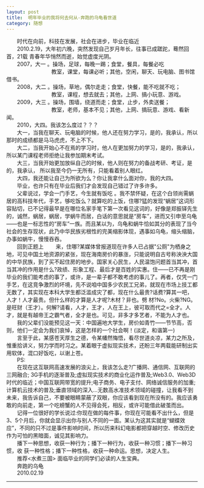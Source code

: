 ```yaml
---
layout: post  
title:  明年毕业的我将何去何从-奔跑的乌龟看世道  
category: 随想  
---
```

&emsp;&emsp;时代在向前，科技在发展，社会在进步，毕业在临近  
&emsp;&emsp;2010.2.19，大年初六晚，突然发现自己岁月年长，往事已成蹉跎，蓦然回首，21载
青春年华悄然而逝，始觉虚度光阴。  
&emsp;&emsp;2007，大一 。操场，足球，每晚一踢；食堂，餐具，每餐必吃  
&emsp;&emsp;&nbsp;&nbsp;&nbsp;&nbsp;&nbsp;&nbsp;&nbsp;&nbsp;&nbsp;&nbsp;&nbsp;&nbsp;&nbsp;&nbsp;&nbsp;&nbsp;&nbsp;&nbsp;&nbsp;&nbsp;&nbsp;&nbsp;&nbsp;教室，课堂，每课必听；其他，空闲，聊天、玩电脑、图书馆借书。  
&emsp;&emsp;2008，大二 。操场，草地，偶尔走走；食堂，快餐，能不吃就不吃；  
&emsp;&emsp;&nbsp;&nbsp;&nbsp;&nbsp;&nbsp;&nbsp;&nbsp;&nbsp;&nbsp;&nbsp;&nbsp;&nbsp;&nbsp;&nbsp;&nbsp;&nbsp;&nbsp;&nbsp;&nbsp;&nbsp;&nbsp;&nbsp;&nbsp;教室，课程，想去就去；其他，上网、搞小玩意、游戏。  
&emsp;&emsp;2009，大三 。操场，围墙，绕道而走；食堂，止步，外卖送餐；  
&emsp;&emsp;&nbsp;&nbsp;&nbsp;&nbsp;&nbsp;&nbsp;&nbsp;&nbsp;&nbsp;&nbsp;&nbsp;&nbsp;&nbsp;&nbsp;&nbsp;&nbsp;&nbsp;&nbsp;&nbsp;&nbsp;&nbsp;&nbsp;&nbsp;教室，老师，基本不见；其他，上网、搞玩意、游戏、看新闻。  
&emsp;&emsp;2010，大四。我该怎么度过？？？  
&emsp;&emsp;大一，当我在聊天、玩电脑的时候，他人还在努力学习，是的，我承认，所以那时的成绩都是马马虎虎，不上不下。  
&emsp;&emsp;大二，当我开始心不在焉的学习时，他人在更加努力的学习，是的，我承认，所以某门课程老师拒绝让我参加期末考试。  
&emsp;&emsp;大三，当我开始更加放纵自己的时候，他人则在努力的备战考研、考证，是的，我承认， 所以我至今仍一无所有，只能看着别人眼红。  
&emsp;&emsp;大四，我还能让自己为所欲为么？你让我拿什么面对你，我的大四。  
&emsp;&emsp;毕业，也许只有在毕业后我们才会发现自己错过了许多许多。  
&emsp;&emsp;父辈说过，学会一门手艺，今生就有饭吃 。我不禁怀疑，在这个白领尚需蜗居的高科技年代，手艺，够吃饭么？就算吃的上饭，住哪?猛的发现“蜗居”这词形容贴切，已不记得最早是在哪位名家手笔下第一次看见这词的，好像是郑振铎先生的，诚然，蜗居，蜗居，学蜗牛而居，白话的意思就是“房车”，进而又引申至乌龟——也是一标志性的“房车”一族。而且某以为，乌龟和蜗牛恰如其分的表现了当今社会的生存现状，此乃中华民族劣根性的完美缩影体现，遇事如乌龟，缩头缩脑，办事如蜗牛，慢慢吞吞。  
&emsp;&emsp;回到正题上
&emsp;&emsp;来，住哪?某媒体曾报道现在许多人已占据"公厕"为栖身之地，可见中国土地资源的紧张，现在海南房价的暴涨，只能说明自古号称泱泱大国的中华民族，到了买不起住房的地步。国家关心民生，人民温饱问题首当其冲，首当其冲的作用是什么?政绩、形象工程、最后才是百姓的实惠。住——已不再是刚毕业的我们能考虑的事了，或许，是一辈子都不敢考虑的事儿了。再者，仅凭一门手艺，在这竞争激烈的坏境，先不说咱中国多少农民工兄弟，就现在市场上技工都无数了，其实现在本科大学生都泛滥成灾了都，现在什么最贵?话费?算其一吧，人才！人才最贵。但什么样的才算是人才呢?木材？非也。劈
材?No。火柴?NG。是旺财（王才）。何解?请看，人才，王才，人在王上，彼可取而代之=全才。人才，就是有越帝王之霸气者，全才是也。可见，非多才多艺者，不能为人才也。  
&emsp;&emsp;我的父辈们没能预见这一天：中国遍地大学生，房价如青竹——节节高，否则，他们一定会为我们哀悼，这是怎样的一个社会啊！(淡定，和谐第一)  
&emsp;&emsp;言至于此，某感苍天厚生之德，令某幡然悔悟，看尽世道炎凉，某力之所及，惟重拾讲义，努力学而时习之。某着眼于虚拟现实技术，还盼三年两载能研制出实用软体，混口好饭吃，以谢上苍。  
&emsp;&emsp;PS:  
&emsp;&emsp;在现在这互联网高速发展的浪尖上，我该怎么走?广播网、通信网、互联网的三网融合; 3G手机的逐渐普及;虚拟现实技术的商业化运作普及;Web3.0、Web3D时代的临近；中国互联网带宽的提升;电子商务、电子支付、网络诚信服务的加重;计算机云技术的普及;垂直领域的深入...无数高水准技术领域的碰撞，让我看不到未来，我告诉自己，不要被眼睛蒙蔽了双眼，你应该看到现在所没有的。我应该勇敢的向前走，第一个吃螃蟹的人不见得会死，相反，或许可能借此破茧而出。  
&emsp;&emsp;记得一位很好的学长说过:你现在做的每件事，你现在可能看不出什么，但是3、5个月后，你就会显示出你与别人不同的一面。某认为这其实就是“蝴蝶效应”，不同的只不过是事件影响时间，所以历来科幻电影都把穿越时空、修改历史作为可怕的黑暗面，诚见其影响力。  
&emsp;&emsp;播下一种思想，收获一种行为；播下一种行为，收获一种习惯；播下一种习惯，收
获一种性格；播下一种性格，收获一种命运。思想，决定人生。  
&emsp;&emsp;推荐<水煮三国> 面临毕业的同学们必读的人生宝典。  
&emsp;&emsp;奔跑的乌龟  
&emsp;&emsp;2010.02.19  
- - -

